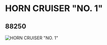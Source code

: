 # HORN CRUISER "NO. 1"
## 88250
![HORN CRUISER "NO. 1"](https://lc-www-live-s.legocdn.com/media/bricks/5/2/4566284.jpg)